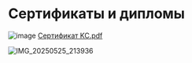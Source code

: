 # Сертификаты и дипломы

![image](https://github.com/user-attachments/assets/8fcb2745-137b-4e20-b680-25bf0976504b)
[Сертификат KC.pdf](https://github.com/user-attachments/files/21142444/KC.pdf)


![IMG_20250525_213936](https://github.com/user-attachments/assets/eec7dec5-b095-41cb-9176-f49605b9e2d9)


